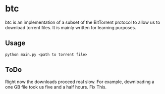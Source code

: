 # btc
btc is an implementation of a subset of the BitTorrent protocol to allow us to download torrent files. It is mainly written for learning purposes.

## Usage
`python main.py <path to torrent file>`

## ToDo
Right now the downloads proceed real slow. For example, downloading a one GB file took us five and a half hours. Fix This. 
